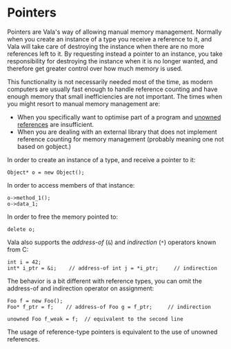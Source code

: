 # Pointers
Pointers are Vala's way of allowing manual memory management. Normally when you create an instance of a type you receive a reference to it, and Vala will take care of destroying the instance when there are no more references left to it. By requesting instead a pointer to an instance, you take responsibility for destroying the instance when it is no longer wanted, and therefore get greater control over how much memory is used.


This functionality is not necessarily needed most of the time, as modern computers are usually fast enough to handle reference counting and have enough memory that small inefficiencies are not important. The times when you might resort to manual memory management are: 

-   When you specifically want to optimise part of a program and [unowned references](/Projects/Vala/Tutorial#Unowned_References) are insufficient. 
-   When you are dealing with an external library that does not implement reference counting for memory management (probably meaning one not based on gobject.) 

In order to create an instance of a type, and receive a pointer to it:

```vala
Object* o = new Object();
```

In order to access members of that instance: 

```vala
o->method_1();
o->data_1;
```
In order to free the memory pointed to: 

```vala
delete o;
```

Vala also supports the *address-of* (`&`) and *indirection* (`*`) operators known from C: 

```vala
int i = 42;
int* i_ptr = &i;    // address-of int j = *i_ptr;     // indirection
```

The behavior is a bit different with reference types, you can omit the address-of and indirection operator on assignment: 

```vala
Foo f = new Foo();
Foo* f_ptr = f;    // address-of Foo g = f_ptr;     // indirection

unowned Foo f_weak = f;  // equivalent to the second line
```

The usage of reference-type pointers is equivalent to the use of unowned references. 